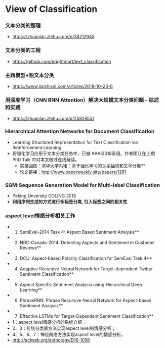 # View of Classification

### 文本分类的整理

+ <https://zhuanlan.zhihu.com/p/34212945>

### 文本分类的工程

+ <https://github.com/brightmart/text_classification>

### 主题模型+短文本分类

+ <https://www.jiqizhixin.com/articles/2018-10-23-6>

### 用深度学习（CNN RNN Attention）解决大规模文本分类问题 - 综述和实践
+ https://zhuanlan.zhihu.com/p/25928551


### Hierarchical Attention Networks for Document Classification
- Learning Structured Representation for Text Classification via Reinforcement Learning
- 将强化学习应用于文本分类任务中，已被 AAAI2018录用。作者团队在上期 PhD Talk 中对本文做过在线解读。
	- 实录回顾：清华大学冯珺：基于强化学习的关系抽取和文本分类**
	- 论文链接：http://www.paperweekly.site/papers/1261

### SGM:Sequence Generation Model for Multi-label Classification
+ Peking Unversity COLING 2018
+ **利用序列生成的方式进行多标签分类, 引入标签之间的相关性**


### aspect level情感分析相关工作
+ 1. SemEval-2014 Task 4: Aspect Based Sentiment Analysis**
+ 2. NRC-Canada-2014: Detecting Aspects and Sentiment in Customer Reviews**
+ 3. DCU: Aspect-based Polarity Classification for SemEval Task 4**
+ 4. Adaptive Recursive Neural Network for Target-dependent Twitter Sentiment Classification**
+ 5. Aspect Specific Sentiment Analysis using Hierarchical Deep Learning**
+ 6. PhraseRNN: Phrase Recursive Neural Network for Aspect-based Sentiment Analysis**
+ 7. Effective LSTMs for Target-Dependent Sentiment Classification**
+ 1：aspect level情感分析的系统介绍；
+ 2、3：传统分类器方法实现aspect level的情感分析；
+ 4、5、6、7：神经网络方法实现aspect level的情感分析。
+ http://aclweb.org/anthology/D16-1058


